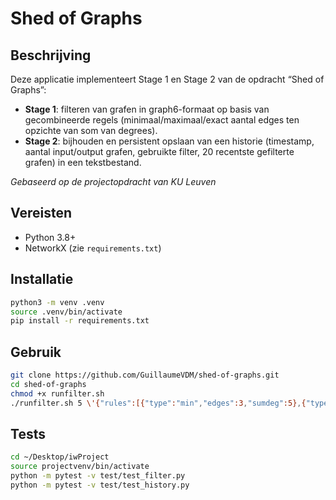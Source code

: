 <!-- README.md -->
# Shed of Graphs

## Beschrijving

Deze applicatie implementeert Stage 1 en Stage 2 van de opdracht “Shed of Graphs”:

- **Stage 1**: filteren van grafen in graph6-formaat op basis van gecombineerde regels (minimaal/maximaal/exact aantal edges ten opzichte van som van degrees).
- **Stage 2**: bijhouden en persistent opslaan van een historie (timestamp, aantal input/output grafen, gebruikte filter, 20 recentste gefilterte grafen) in een tekstbestand.

*Gebaseerd op de projectopdracht van KU Leuven*

## Vereisten

- Python 3.8+
- NetworkX (zie `requirements.txt`)

## Installatie

```bash
python3 -m venv .venv
source .venv/bin/activate
pip install -r requirements.txt
```
## Gebruik
```bash
git clone https://github.com/GuillaumeVDM/shed-of-graphs.git
cd shed-of-graphs
chmod +x runfilter.sh
./runfilter.sh 5 \'{"rules":[{"type":"min","edges":3,"sumdeg":5},{"type":"max","edges":5,"sumdeg":6}]}'
```

## Tests

```bash
cd ~/Desktop/iwProject
source projectvenv/bin/activate
python -m pytest -v test/test_filter.py
python -m pytest -v test/test_history.py
```
